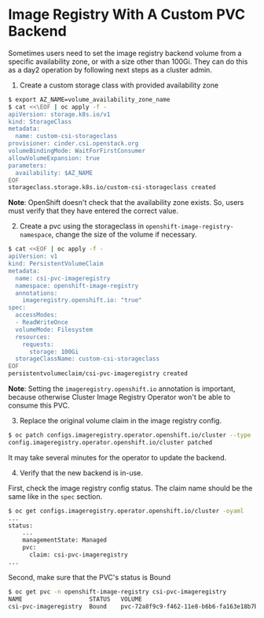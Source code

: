 # Image Registry With A Custom PVC Backend

Sometimes users need to set the image registry backend volume from a specific availability zone, or with a size other than 100Gi. They can do this as a day2 operation by following next steps as a cluster admin.

1. Create a custom storage class with provided availability zone

```sh
$ export AZ_NAME=volume_availability_zone_name
$ cat <<\EOF | oc apply -f -
apiVersion: storage.k8s.io/v1
kind: StorageClass
metadata:
  name: custom-csi-storageclass
provisioner: cinder.csi.openstack.org
volumeBindingMode: WaitForFirstConsumer
allowVolumeExpansion: true
parameters:
  availability: $AZ_NAME
EOF
storageclass.storage.k8s.io/custom-csi-storageclass created
```

**Note**: OpenShift doesn't check that the availability zone exists. So, users must verify that they have entered the correct value.

2. Create a pvc using the storageclass in `openshift-image-registry-namespace`, change the size of the volume if necessary.

```sh
$ cat <<EOF | oc apply -f -
apiVersion: v1
kind: PersistentVolumeClaim
metadata:
  name: csi-pvc-imageregistry
  namespace: openshift-image-registry
  annotations:
    imageregistry.openshift.io: "true"
spec:
  accessModes:
  - ReadWriteOnce
  volumeMode: Filesystem
  resources:
    requests:
      storage: 100Gi
  storageClassName: custom-csi-storageclass
EOF
persistentvolumeclaim/csi-pvc-imageregistry created
```

**Note**: Setting the `imageregistry.openshift.io` annotation is important, because otherwise Cluster Image Registry Operator won't be able to consume this PVC.

3. Replace the original volume claim in the image registry config.

```sh
$ oc patch configs.imageregistry.operator.openshift.io/cluster --type 'json' -p='[{"op": "replace", "path": "/spec/storage/pvc/claim", "value": "csi-pvc-imageregistry"}]'
config.imageregistry.operator.openshift.io/cluster patched
```

It may take several minutes for the operator to update the backend.

4. Verify that the new backend is in-use.

First, check the image registry config status. The claim name should be the same like in the `spec` section.

```sh
$ oc get configs.imageregistry.operator.openshift.io/cluster -oyaml
...
status:
    ...
    managementState: Managed
    pvc:
      claim: csi-pvc-imageregistry
...
```

Second, make sure that the PVC's status is Bound

```sh
$ oc get pvc -n openshift-image-registry csi-pvc-imageregistry
NAME                   STATUS   VOLUME                                     CAPACITY   ACCESS MODES   STORAGECLASS             AGE
csi-pvc-imageregistry  Bound    pvc-72a8f9c9-f462-11e8-b6b6-fa163e18b7b5   100Gi      RWO            custom-csi-storageclass  11m
```
